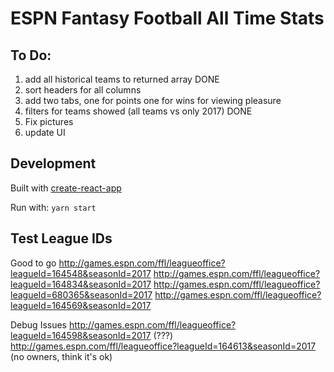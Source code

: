 # ESPN Fantasy Football All Time Stats

## To Do:
1. add all historical teams to returned array DONE
2. sort headers for all columns
3. add two tabs, one for points one for wins for viewing pleasure
4. filters for teams showed (all teams vs only 2017) DONE
5. Fix pictures
6. update UI

## Development
Built with [create-react-app](https://github.com/facebookincubator/create-react-app)

Run with: `yarn start` 

## Test League IDs
Good to go
http://games.espn.com/ffl/leagueoffice?leagueId=164548&seasonId=2017
http://games.espn.com/ffl/leagueoffice?leagueId=164834&seasonId=2017
http://games.espn.com/ffl/leagueoffice?leagueId=680365&seasonId=2017
http://games.espn.com/ffl/leagueoffice?leagueId=164569&seasonId=2017

Debug Issues
http://games.espn.com/ffl/leagueoffice?leagueId=164598&seasonId=2017 (???)
http://games.espn.com/ffl/leagueoffice?leagueId=164613&seasonId=2017 (no owners, think it's ok)


